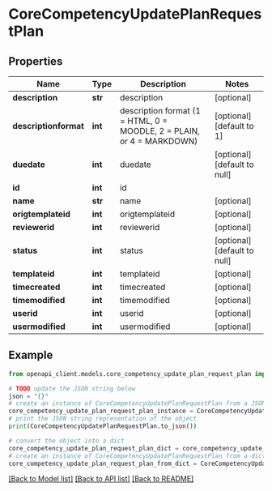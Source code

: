 # CoreCompetencyUpdatePlanRequestPlan


## Properties

Name | Type | Description | Notes
------------ | ------------- | ------------- | -------------
**description** | **str** | description | [optional] 
**descriptionformat** | **int** | description format (1 &#x3D; HTML, 0 &#x3D; MOODLE, 2 &#x3D; PLAIN, or 4 &#x3D; MARKDOWN) | [optional] [default to 1]
**duedate** | **int** | duedate | [optional] [default to null]
**id** | **int** | id | 
**name** | **str** | name | [optional] 
**origtemplateid** | **int** | origtemplateid | [optional] 
**reviewerid** | **int** | reviewerid | [optional] 
**status** | **int** | status | [optional] [default to null]
**templateid** | **int** | templateid | [optional] 
**timecreated** | **int** | timecreated | [optional] 
**timemodified** | **int** | timemodified | [optional] 
**userid** | **int** | userid | [optional] 
**usermodified** | **int** | usermodified | [optional] 

## Example

```python
from openapi_client.models.core_competency_update_plan_request_plan import CoreCompetencyUpdatePlanRequestPlan

# TODO update the JSON string below
json = "{}"
# create an instance of CoreCompetencyUpdatePlanRequestPlan from a JSON string
core_competency_update_plan_request_plan_instance = CoreCompetencyUpdatePlanRequestPlan.from_json(json)
# print the JSON string representation of the object
print(CoreCompetencyUpdatePlanRequestPlan.to_json())

# convert the object into a dict
core_competency_update_plan_request_plan_dict = core_competency_update_plan_request_plan_instance.to_dict()
# create an instance of CoreCompetencyUpdatePlanRequestPlan from a dict
core_competency_update_plan_request_plan_from_dict = CoreCompetencyUpdatePlanRequestPlan.from_dict(core_competency_update_plan_request_plan_dict)
```
[[Back to Model list]](../README.md#documentation-for-models) [[Back to API list]](../README.md#documentation-for-api-endpoints) [[Back to README]](../README.md)



